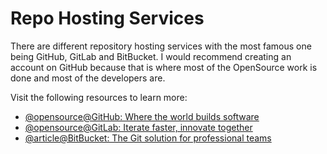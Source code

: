 # Repo Hosting Services

There are different repository hosting services with the most famous one being GitHub, GitLab and BitBucket. I would recommend creating an account on GitHub because that is where most of the OpenSource work is done and most of the developers are.

Visit the following resources to learn more:

- [@opensource@GitHub: Where the world builds software](https://github.com)
- [@opensource@GitLab: Iterate faster, innovate together](https://gitlab.com)
- [@article@BitBucket: The Git solution for professional teams](https://bitbucket.com)
